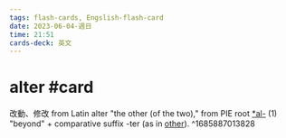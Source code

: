 ```yaml
---
tags: flash-cards, Engslish-flash-card
date: 2023-06-04-週日
time: 21:51
cards-deck: 英文
---
```


# alter #card 
改動、修改
from Latin alter "the other (of the two)," from PIE root [\*al-](https://www.etymonline.com/word/*al-?ref=etymonline_crossreference#etymonline_v_52555 "Etymology, meaning and definition of *al-") (1) "beyond" + comparative suffix -ter (as in [other](https://www.etymonline.com/word/other?ref=etymonline_crossreference "Etymology, meaning and definition of other")).
^1685887013828
